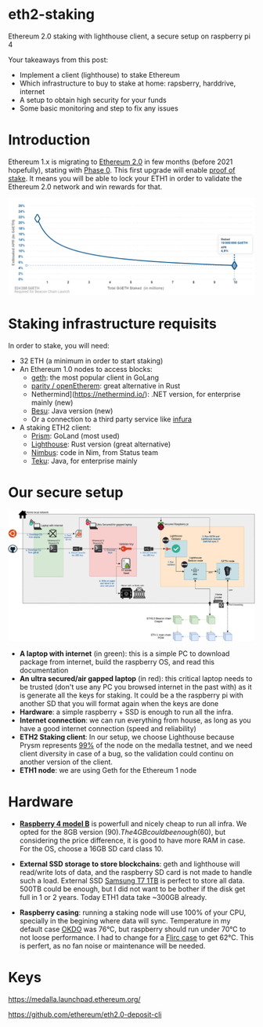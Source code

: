 # eth2-staking
Ethereum 2.0 staking with lighthouse client, a secure setup on raspberry pi 4

Your takeaways from this post:
- Implement a client (lighthouse) to stake Ethereum
- Which infrastructure to buy to stake at home: rapsberry, harddrive, internet
- A setup to obtain high security for your funds
- Some basic monitoring and step to fix any issues


# Introduction

Ethereum 1.x is migrating to [Ethereum 2.0](https://ethereum.org/en/eth2/) in few months (before 2021 hopefully), stating with [Phase 0](https://ethereum.org/en/eth2/#roadmap).
This first upgrade will enable [proof of stake](https://ethereum.org/en/eth2/#proof-of-stake). It means you will be able to lock your ETH1 in order to validate the Ethereum 2.0 network and win rewards for that.

![ROI](./media/roi.png)


# Staking infrastructure requisits

In order to stake, you will need:
- 32 ETH (a minimum in order to start staking)
- An Ethereum 1.0 nodes to access blocks:
  - [geth](https://geth.ethereum.org/): the most popular client in GoLang
  - [parity / openEtherem](https://www.parity.io/ethereum/): great alternative in Rust 
  - Nethermind](https://nethermind.io/): .NET version, for enterprise mainly (new)
  - [Besu](https://www.hyperledger.org/use/besu): Java version (new)
  - Or a connection to a third party service like [infura](https://infura.io/)
- A staking ETH2 client: 
  - [Prism](https://github.com/prysmaticlabs/prysm): GoLand (most used)
  - [Lighthouse](https://github.com/sigp/lighthouse): Rust version (great alternative)
  - [Nimbus](https://our.status.im/tag/nimbus/): code in Nim, from Status team
  - [Teku](https://pegasys.tech/teku/): Java, for enterprise mainly


# Our secure setup

![Infra](./media/eth2-staking-infra.png)

- **A laptop with internet** (in green): this is a simple PC to download package from internet, build the raspberry OS, and read this documentation
- **An ultra secured/air gapped laptop** (in red): this critical laptop needs to be trusted (don't use any PC you browsed internet in the past with) as it is generate all the keys for staking. It could be a the raspberry pi with another SD that you will format again when the keys are done
- **Hardware**: a simple raspberry + SSD is enough to run all the infra.
- **Internet connection**: we can run everything from house, as long as you have a good internet connection (speed and reliability)
- **ETH2 Staking client**: In our setup, we choose Lighthouse because Prysm represents [99%](https://eth2.ethernodes.org/network/Medalla) of the node on the medalla testnet, and we need client diversity in case of a bug, so the validation could continu on another version of the client.
- **ETH1 node**: we are using Geth for the Ethereum 1 node

# Hardware
- **[Raspberry 4 model B](https://www.raspberrypi.org/products/raspberry-pi-4-model-b/)** is powerfull and nicely cheap to run all infra. We opted for the 8GB version ($90). The 4GB could be enough ($60), but considering the price difference, it is good to have more RAM in case. For the OS, choose a 16GB SD card class 10.

- **External SSD storage to store blockchains**: geth and lighthouse will read/write lots of data, and the raspberry SD card is not made to handle such a load. External SSD [Samsung T7 1TB](https://www.digitec.ch/en/s1/product/samsung-portable-t7-black-1000gb-external-ssd-13199902?tagIds=76-535) is perfect to store all data. 500TB could be enough, but I did not want to be bother if the disk get full in 1 or 2 years. Today ETH1 data take ~300GB already.

- **Raspberry casing**: running a staking node will use 100% of your CPU, specially in the begining where data will sync. Temperature in my default case [OKDO](https://www.digitec.ch/en/s1/product/okdo-raspberry-pi-4-model-b-case-housing-electronics-supplies-casing-11268337) was 76°C, but raspberry should run under 70°C to not loose performance. I had to change for a [Flirc case](https://www.digitec.ch/en/s1/product/sertronics-flirc-housing-electronics-supplies-casing-12241821) to get 62°C. This is perfert, as no fan noise or maintenance will be needed.







# Keys
https://medalla.launchpad.ethereum.org/


https://github.com/ethereum/eth2.0-deposit-cli